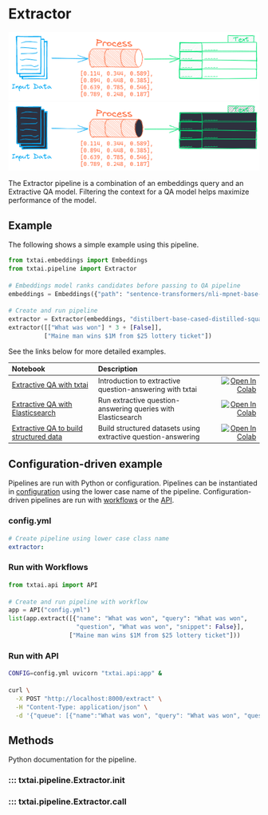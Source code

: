 # Extractor

![pipeline](../../images/pipeline.png#only-light)
![pipeline](../../images/pipeline-dark.png#only-dark)

The Extractor pipeline is a combination of an embeddings query and an Extractive QA model. Filtering the context for a QA model helps maximize performance of the model.

## Example

The following shows a simple example using this pipeline.

```python
from txtai.embeddings import Embeddings
from txtai.pipeline import Extractor

# Embeddings model ranks candidates before passing to QA pipeline
embeddings = Embeddings({"path": "sentence-transformers/nli-mpnet-base-v2"})

# Create and run pipeline
extractor = Extractor(embeddings, "distilbert-base-cased-distilled-squad")
extractor([["What was won"] * 3 + [False]],
          ["Maine man wins $1M from $25 lottery ticket"])
```

See the links below for more detailed examples.

| Notebook  | Description  |       |
|:----------|:-------------|------:|
| [Extractive QA with txtai](https://github.com/neuml/txtai/blob/master/examples/05_Extractive_QA_with_txtai.ipynb) | Introduction to extractive question-answering with txtai | [![Open In Colab](https://colab.research.google.com/assets/colab-badge.svg)](https://colab.research.google.com/github/neuml/txtai/blob/master/examples/05_Extractive_QA_with_txtai.ipynb) |
| [Extractive QA with Elasticsearch](https://github.com/neuml/txtai/blob/master/examples/06_Extractive_QA_with_Elasticsearch.ipynb) | Run extractive question-answering queries with Elasticsearch | [![Open In Colab](https://colab.research.google.com/assets/colab-badge.svg)](https://colab.research.google.com/github/neuml/txtai/blob/master/examples/06_Extractive_QA_with_Elasticsearch.ipynb) |
| [Extractive QA to build structured data](https://github.com/neuml/txtai/blob/master/examples/20_Extractive_QA_to_build_structured_data.ipynb) | Build structured datasets using extractive question-answering | [![Open In Colab](https://colab.research.google.com/assets/colab-badge.svg)](https://colab.research.google.com/github/neuml/txtai/blob/master/examples/20_Extractive_QA_to_build_structured_data.ipynb) |

## Configuration-driven example

Pipelines are run with Python or configuration. Pipelines can be instantiated in [configuration](../../../api/configuration/#pipeline) using the lower case name of the pipeline. Configuration-driven pipelines are run with [workflows](../../../workflow/#configuration-driven-example) or the [API](../../../api).

### config.yml
```yaml
# Create pipeline using lower case class name
extractor:
```

### Run with Workflows

```python
from txtai.api import API

# Create and run pipeline with workflow
app = API("config.yml")
list(app.extract([{"name": "What was won", "query": "What was won",
                   "question", "What was won", "snippet": False}], 
                 ["Maine man wins $1M from $25 lottery ticket"]))
```

### Run with API

```bash
CONFIG=config.yml uvicorn "txtai.api:app" &

curl \
  -X POST "http://localhost:8000/extract" \
  -H "Content-Type: application/json" \
  -d '{"queue": [{"name":"What was won", "query": "What was won", "question": "What was won", "snippet": false}], "texts": ["Maine man wins $1M from $25 lottery ticket"]}'
```

## Methods

Python documentation for the pipeline.

### ::: txtai.pipeline.Extractor.__init__
### ::: txtai.pipeline.Extractor.__call__
